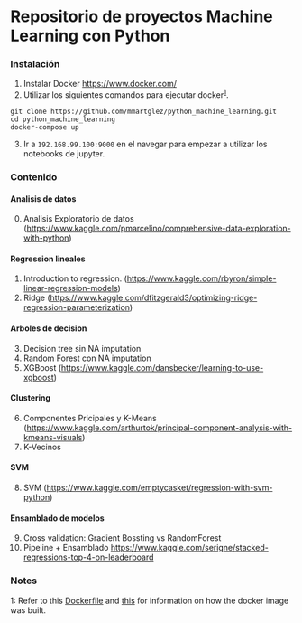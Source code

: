 # Repositorio de proyectos Machine Learning con Python


### Instalación
1. Instalar Docker https://www.docker.com/
2. Utilizar los siguientes comandos para ejecutar docker<sup>[1](#myfootnote1)</sup>.
```
git clone https://github.com/mmartglez/python_machine_learning.git
cd python_machine_learning
docker-compose up
```
3. Ir a `192.168.99.100:9000` en el navegar para empezar a utilizar los notebooks de jupyter.

### Contenido

#### Analisis de datos
0. Analisis Exploratorio de datos (https://www.kaggle.com/pmarcelino/comprehensive-data-exploration-with-python)

#### Regression lineales
1. Introduction to regression. (https://www.kaggle.com/rbyron/simple-linear-regression-models)
2. Ridge (https://www.kaggle.com/dfitzgerald3/optimizing-ridge-regression-parameterization)

#### Arboles de decision
3. Decision tree sin NA imputation
4. Random Forest con NA imputation
5. XGBoost (https://www.kaggle.com/dansbecker/learning-to-use-xgboost)

#### Clustering
6. Componentes Pricipales y K-Means (https://www.kaggle.com/arthurtok/principal-component-analysis-with-kmeans-visuals)
7. K-Vecinos

#### SVM
8. SVM (https://www.kaggle.com/emptycasket/regression-with-svm-python)

#### Ensamblado de modelos
9. Cross validation: Gradient Bossting vs RandomForest
10. Pipeline + Ensamblado  https://www.kaggle.com/serigne/stacked-regressions-top-4-on-leaderboard


### Notes
<a name="myfootnote1">1</a>: Refer to this [Dockerfile](https://github.com/sachinruk/Dockerfiles/blob/master/ML_class/Dockerfile) and [this](https://github.com/sachinruk/Dockerfiles/blob/master/DS_base/Dockerfile) for information on how the docker image was built.

